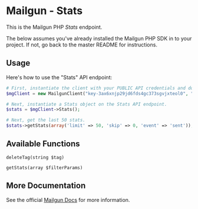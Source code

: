 Mailgun - Stats
====================

This is the Mailgun PHP *Stats* endpoint. 

The below assumes you've already installed the Mailgun PHP SDK in to your project. If not, go back to the master README for instructions.

Usage
-------------
Here's how to use the "Stats" API endpoint:

```php
# First, instantiate the client with your PUBLIC API credentials and domain. 
$mgClient = new MailgunClient("key-3ax6xnjp29jd6fds4gc373sgvjxteol0", "samples.mailgun.org");

# Next, instantiate a Stats object on the Stats API endpoint.
$stats = $mgClient->Stats();

# Next, get the last 50 stats.
$stats->getStats(array('limit' => 50, 'skip' => 0, 'event' => 'sent'));
```

Available Functions
-------------------

`deleteTag(string $tag)`  

`getStats(array $filterParams)`  

More Documentation
------------------
See the official [Mailgun Docs](http://documentation.mailgun.com/api-stats.html) for more information.